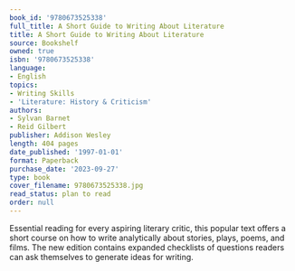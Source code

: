 ```yaml
---
book_id: '9780673525338'
full_title: A Short Guide to Writing About Literature
title: A Short Guide to Writing About Literature
source: Bookshelf
owned: true
isbn: '9780673525338'
language:
- English
topics:
- Writing Skills
- 'Literature: History & Criticism'
authors:
- Sylvan Barnet
- Reid Gilbert
publisher: Addison Wesley
length: 404 pages
date_published: '1997-01-01'
format: Paperback
purchase_date: '2023-09-27'
type: book
cover_filename: 9780673525338.jpg
read_status: plan to read
order: null
---
```

Essential reading for every aspiring literary critic, this popular text offers a short course on how to write analytically about stories, plays, poems, and films. The new edition contains expanded checklists of questions readers can ask themselves to generate ideas for writing.

